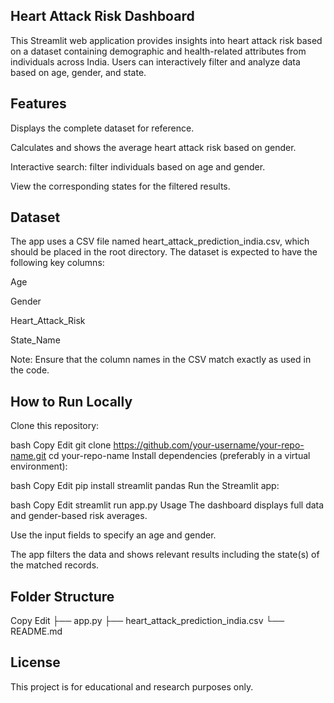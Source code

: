 ## Heart Attack Risk Dashboard
This Streamlit web application provides insights into heart attack risk based on a dataset containing demographic and health-related attributes from individuals across India. Users can interactively filter and analyze data based on age, gender, and state.

## Features
Displays the complete dataset for reference.

Calculates and shows the average heart attack risk based on gender.

Interactive search: filter individuals based on age and gender.

View the corresponding states for the filtered results.

## Dataset
The app uses a CSV file named heart_attack_prediction_india.csv, which should be placed in the root directory. The dataset is expected to have the following key columns:

Age

Gender

Heart_Attack_Risk

State_Name

Note: Ensure that the column names in the CSV match exactly as used in the code.

## How to Run Locally
Clone this repository:

bash
Copy
Edit
git clone https://github.com/your-username/your-repo-name.git
cd your-repo-name
Install dependencies (preferably in a virtual environment):

bash
Copy
Edit
pip install streamlit pandas
Run the Streamlit app:

bash
Copy
Edit
streamlit run app.py
Usage
The dashboard displays full data and gender-based risk averages.

Use the input fields to specify an age and gender.

The app filters the data and shows relevant results including the state(s) of the matched records.

## Folder Structure
Copy
Edit
├── app.py
├── heart_attack_prediction_india.csv
└── README.md
## License
This project is for educational and research purposes only.
